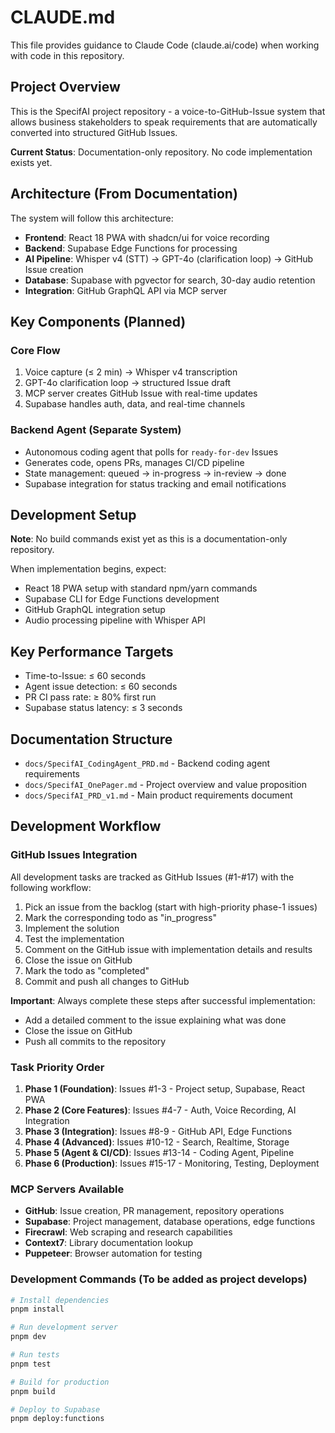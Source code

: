 # CLAUDE.md

This file provides guidance to Claude Code (claude.ai/code) when working with code in this repository.

## Project Overview

This is the SpecifAI project repository - a voice-to-GitHub-Issue system that allows business stakeholders to speak requirements that are automatically converted into structured GitHub Issues.

**Current Status**: Documentation-only repository. No code implementation exists yet.

## Architecture (From Documentation)

The system will follow this architecture:

- **Frontend**: React 18 PWA with shadcn/ui for voice recording
- **Backend**: Supabase Edge Functions for processing
- **AI Pipeline**: Whisper v4 (STT) → GPT-4o (clarification loop) → GitHub Issue creation
- **Database**: Supabase with pgvector for search, 30-day audio retention
- **Integration**: GitHub GraphQL API via MCP server

## Key Components (Planned)

### Core Flow

1. Voice capture (≤ 2 min) → Whisper v4 transcription
2. GPT-4o clarification loop → structured Issue draft
3. MCP server creates GitHub Issue with real-time updates
4. Supabase handles auth, data, and real-time channels

### Backend Agent (Separate System)

- Autonomous coding agent that polls for `ready-for-dev` Issues
- Generates code, opens PRs, manages CI/CD pipeline
- State management: queued → in-progress → in-review → done
- Supabase integration for status tracking and email notifications

## Development Setup

**Note**: No build commands exist yet as this is a documentation-only repository.

When implementation begins, expect:

- React 18 PWA setup with standard npm/yarn commands
- Supabase CLI for Edge Functions development
- GitHub GraphQL integration setup
- Audio processing pipeline with Whisper API

## Key Performance Targets

- Time-to-Issue: ≤ 60 seconds
- Agent issue detection: ≤ 60 seconds
- PR CI pass rate: ≥ 80% first run
- Supabase status latency: ≤ 3 seconds

## Documentation Structure

- `docs/SpecifAI_CodingAgent_PRD.md` - Backend coding agent requirements
- `docs/SpecifAI_OnePager.md` - Project overview and value proposition
- `docs/SpecifAI_PRD_v1.md` - Main product requirements document

## Development Workflow

### GitHub Issues Integration

All development tasks are tracked as GitHub Issues (#1-#17) with the following workflow:

1. Pick an issue from the backlog (start with high-priority phase-1 issues)
2. Mark the corresponding todo as "in_progress"
3. Implement the solution
4. Test the implementation
5. Comment on the GitHub issue with implementation details and results
6. Close the issue on GitHub
7. Mark the todo as "completed"
8. Commit and push all changes to GitHub

**Important**: Always complete these steps after successful implementation:

- Add a detailed comment to the issue explaining what was done
- Close the issue on GitHub
- Push all commits to the repository

### Task Priority Order

1. **Phase 1 (Foundation)**: Issues #1-3 - Project setup, Supabase, React PWA
2. **Phase 2 (Core Features)**: Issues #4-7 - Auth, Voice Recording, AI Integration
3. **Phase 3 (Integration)**: Issues #8-9 - GitHub API, Edge Functions
4. **Phase 4 (Advanced)**: Issues #10-12 - Search, Realtime, Storage
5. **Phase 5 (Agent & CI/CD)**: Issues #13-14 - Coding Agent, Pipeline
6. **Phase 6 (Production)**: Issues #15-17 - Monitoring, Testing, Deployment

### MCP Servers Available

- **GitHub**: Issue creation, PR management, repository operations
- **Supabase**: Project management, database operations, edge functions
- **Firecrawl**: Web scraping and research capabilities
- **Context7**: Library documentation lookup
- **Puppeteer**: Browser automation for testing

### Development Commands (To be added as project develops)

```bash
# Install dependencies
pnpm install

# Run development server
pnpm dev

# Run tests
pnpm test

# Build for production
pnpm build

# Deploy to Supabase
pnpm deploy:functions
```
